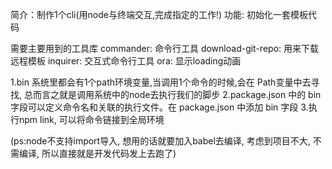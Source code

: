 


简介：制作1个cli(用node与终端交互,完成指定的工作!)
功能: 初始化一套模板代码

需要主要用到的工具库
commander: 命令行工具
download-git-repo: 用来下载远程模板
inquirer: 交互式命令行工具
ora: 显示loading动画


1.bin
系统里都会有1个path环境变量,当调用1个命令的时候,会在
Path变量中去寻找, 总而言之就是调用系统中的node去执行我们的脚步
2.package.json 中的 bin 字段可以定义命令名和关联的执行文件。在 package.json 中添加 bin 字段
3.执行npm link, 可以将命令链接到全局环境

(ps:node不支持import导入, 想用的话就要加入babel去编译, 考虑到项目不大, 不需编译, 所以直接就是开发代码发上去跑了)
